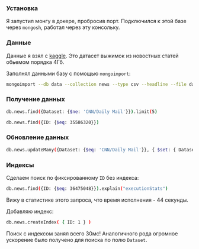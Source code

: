 ### Установка

Я запустил монгу в докере, пробросив порт. Подключился к этой базе через `mongosh`, работал через эту консольку. 

### Данные

Данные я взял с [kaggle](https://www.kaggle.com/sbhatti/news-summarization). Это датасет выжимок из новостных статей обьемом порядка 4Гб. 

Заполнял данными базу с помощью `mongoimport`:
```sh 
mongoimport --db data --collection news --type csv --headline --file data.csv
```

### Получение данных
```sh 
db.news.find({Dataset: {$ne: 'CNN/Daily Mail'}}).limit(5)

db.news.find({ID: {$eq: 35586320}})
```

### Обновление данных
```sh
db.news.updateMany({Dataset: {$eq: 'CNN/Daily Mail'}}, { $set: { Dataset: 'CNN' }})
```
### Индексы
Сделаем поиск по фиксированному `ID` без индекса: 
```sh 
db.news.find({ID: {$eq: 36475048}}).explain("executionStats")
```

Вижу в статистике этого запроса, что время исполнения - 44 секунды. 

Добавляю индекс:
```sh 
db.news.createIndex( { ID: 1 } )
```

Поиск с индексом занял всего 30мс! Аналогичного рода огромное ускорение было получено для поиска по полю `Dataset`. 


